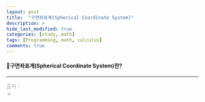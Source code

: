 ```yaml
---
layout: post
title:  "구면좌표계(Spherical Coordinate System)"
description: > 
hide_last_modified: true
categories: [study, math]
tags: [Programming, math, calculus]
comments: true
---
```


#### 📐구면좌표계(Spherical Coordinate System)란?
>


---- 
<span style="color:darkgray; font-size:14px;"> 출처 : <br>
＊  <br>
</span>